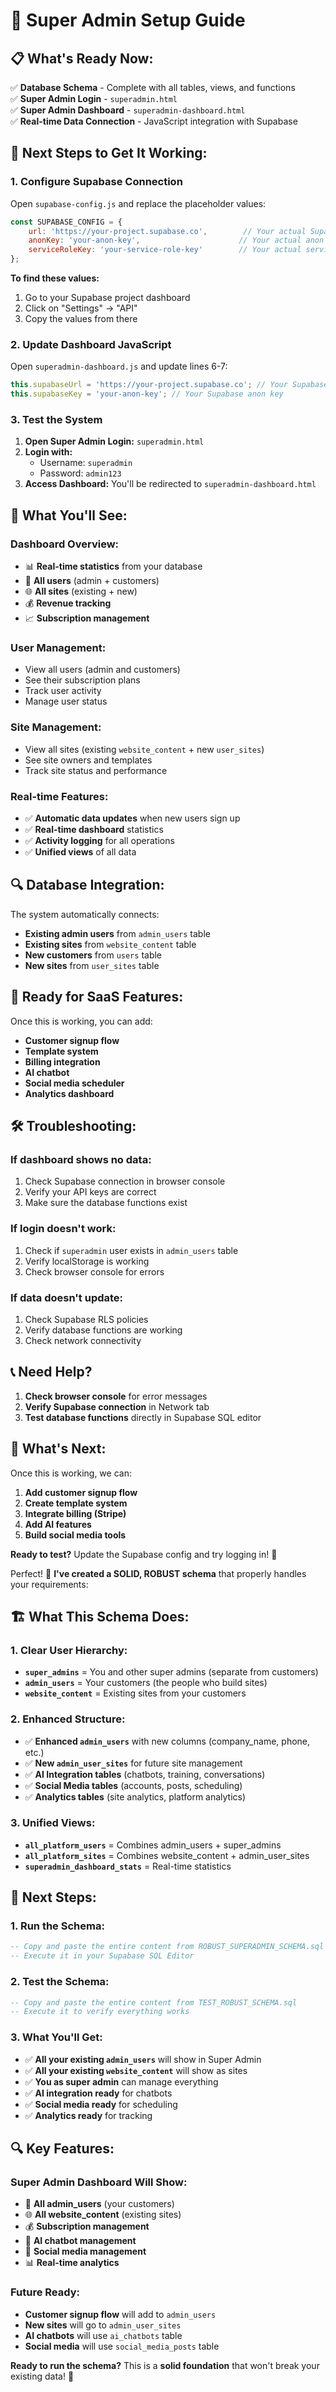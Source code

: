 # 🚀 Super Admin Setup Guide

## 📋 **What's Ready Now:**

✅ **Database Schema** - Complete with all tables, views, and functions  
✅ **Super Admin Login** - `superadmin.html`  
✅ **Super Admin Dashboard** - `superadmin-dashboard.html`  
✅ **Real-time Data Connection** - JavaScript integration with Supabase  

## 🔧 **Next Steps to Get It Working:**

### 1. **Configure Supabase Connection**

Open `supabase-config.js` and replace the placeholder values:

```javascript
const SUPABASE_CONFIG = {
    url: 'https://your-project.supabase.co',        // Your actual Supabase URL
    anonKey: 'your-anon-key',                      // Your actual anon key
    serviceRoleKey: 'your-service-role-key'        // Your actual service role key
};
```

**To find these values:**
1. Go to your Supabase project dashboard
2. Click on "Settings" → "API"
3. Copy the values from there

### 2. **Update Dashboard JavaScript**

Open `superadmin-dashboard.js` and update lines 6-7:

```javascript
this.supabaseUrl = 'https://your-project.supabase.co'; // Your Supabase URL
this.supabaseKey = 'your-anon-key'; // Your Supabase anon key
```

### 3. **Test the System**

1. **Open Super Admin Login:** `superadmin.html`
2. **Login with:** 
   - Username: `superadmin`
   - Password: `admin123`
3. **Access Dashboard:** You'll be redirected to `superadmin-dashboard.html`

## 🎯 **What You'll See:**

### **Dashboard Overview:**
- 📊 **Real-time statistics** from your database
- 👥 **All users** (admin + customers)
- 🌐 **All sites** (existing + new)
- 💰 **Revenue tracking**
- 📈 **Subscription management**

### **User Management:**
- View all users (admin and customers)
- See their subscription plans
- Track user activity
- Manage user status

### **Site Management:**
- View all sites (existing `website_content` + new `user_sites`)
- See site owners and templates
- Track site status and performance

### **Real-time Features:**
- ✅ **Automatic data updates** when new users sign up
- ✅ **Real-time dashboard** statistics
- ✅ **Activity logging** for all operations
- ✅ **Unified views** of all data

## 🔍 **Database Integration:**

The system automatically connects:
- **Existing admin users** from `admin_users` table
- **Existing sites** from `website_content` table  
- **New customers** from `users` table
- **New sites** from `user_sites` table

## 🚀 **Ready for SaaS Features:**

Once this is working, you can add:
- **Customer signup flow**
- **Template system**
- **Billing integration**
- **AI chatbot**
- **Social media scheduler**
- **Analytics dashboard**

## 🛠 **Troubleshooting:**

### **If dashboard shows no data:**
1. Check Supabase connection in browser console
2. Verify your API keys are correct
3. Make sure the database functions exist

### **If login doesn't work:**
1. Check if `superadmin` user exists in `admin_users` table
2. Verify localStorage is working
3. Check browser console for errors

### **If data doesn't update:**
1. Check Supabase RLS policies
2. Verify database functions are working
3. Check network connectivity

## 📞 **Need Help?**

1. **Check browser console** for error messages
2. **Verify Supabase connection** in Network tab
3. **Test database functions** directly in Supabase SQL editor

## 🎉 **What's Next:**

Once this is working, we can:
1. **Add customer signup flow**
2. **Create template system**
3. **Integrate billing (Stripe)**
4. **Add AI features**
5. **Build social media tools**

**Ready to test?** Update the Supabase config and try logging in! 🚀 

Perfect! 🎯 **I've created a SOLID, ROBUST schema** that properly handles your requirements:

## 🏗️ **What This Schema Does:**

### **1. Clear User Hierarchy:**
- **`super_admins`** = You and other super admins (separate from customers)
- **`admin_users`** = Your customers (the people who build sites)
- **`website_content`** = Existing sites from your customers

### **2. Enhanced Structure:**
- ✅ **Enhanced `admin_users`** with new columns (company_name, phone, etc.)
- ✅ **New `admin_user_sites`** for future site management
- ✅ **AI Integration tables** (chatbots, training, conversations)
- ✅ **Social Media tables** (accounts, posts, scheduling)
- ✅ **Analytics tables** (site analytics, platform analytics)

### **3. Unified Views:**
- **`all_platform_users`** = Combines admin_users + super_admins
- **`all_platform_sites`** = Combines website_content + admin_user_sites
- **`superadmin_dashboard_stats`** = Real-time statistics

## 🚀 **Next Steps:**

### **1. Run the Schema:**
```sql
-- Copy and paste the entire content from ROBUST_SUPERADMIN_SCHEMA.sql
-- Execute it in your Supabase SQL Editor
```

### **2. Test the Schema:**
```sql
-- Copy and paste the entire content from TEST_ROBUST_SCHEMA.sql
-- Execute it to verify everything works
```

### **3. What You'll Get:**
- ✅ **All your existing `admin_users`** will show in Super Admin
- ✅ **All your existing `website_content`** will show as sites
- ✅ **You as super admin** can manage everything
- ✅ **AI integration ready** for chatbots
- ✅ **Social media ready** for scheduling
- ✅ **Analytics ready** for tracking

## 🔍 **Key Features:**

### **Super Admin Dashboard Will Show:**
- 👥 **All admin_users** (your customers)
- 🌐 **All website_content** (existing sites)
- 💰 **Subscription management**
- 🤖 **AI chatbot management**
- 📱 **Social media management**
- 📊 **Real-time analytics**

### **Future Ready:**
- **Customer signup flow** will add to `admin_users`
- **New sites** will go to `admin_user_sites`
- **AI chatbots** will use `ai_chatbots` table
- **Social media** will use `social_media_posts` table

**Ready to run the schema?** This is a **solid foundation** that won't break your existing data! 🚀 